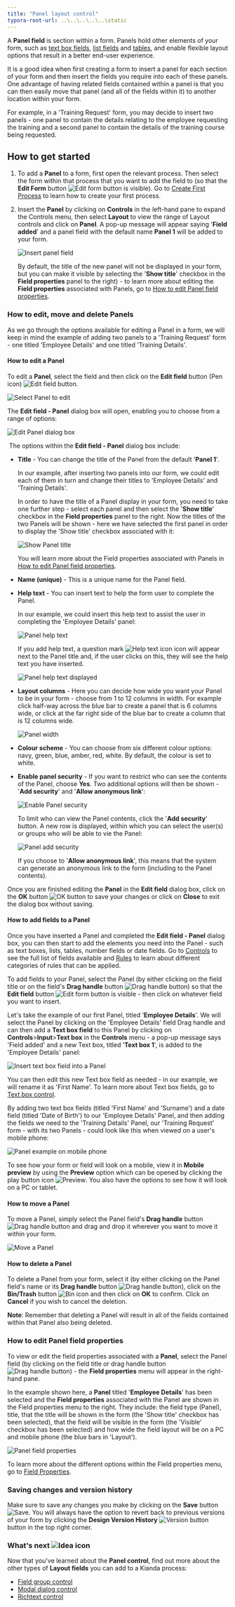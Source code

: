 ```yaml
---
title: "Panel layout control"
typora-root-url: ..\..\..\..\..\static
---
```


A **Panel field** is section within a form. Panels hold other elements of your form, such as [text box fields](/docs/platform/controls/input/textbox/), [list fields](/docs/platform/controls/input/list/) and [tables](/docs/platform/controls/input/table/), and enable flexible layout options that result in a better end-user experience. 

It is a good idea when first creating a form to insert a panel for each section of your form and then insert the fields you require into each of these panels. One advantage of having related fields contained within a panel is that you can then easily move that panel (and all of the fields within it) to another location within your form. 

For example, in a 'Training Request' form, you may decide to insert two panels - one panel to contain the details relating to the employee requesting the training and a second panel to contain the details of the training course being requested. 

 

## How to get started

1. To add a **Panel** to a form, first open the relevant process. Then select the form within that process that you want to add the field to (so that the **Edit Form** button ![Edit form button](/images/penicon.png) is visible). Go to [Create First Process](/docs/getting-started/create-first-process/) to learn how to create your first process.

2. Insert the **Panel** by clicking on **Controls** in the left-hand pane to expand the Controls menu, then select **Layout** to view the range of Layout controls and click on **Panel**. A pop-up message will appear saying '**Field added**' and a panel field with the default name **Panel 1** will be added to your form.

   ![Insert panel field](/images/panel-insert-blank-form.jpg)

   

   By default, the title of the new panel will not be displayed in your form, but you can make it visible by selecting the '**Show title**' checkbox in the **Field properties** panel to the right) - to learn more about editing the **Field properties** associated with Panels, go to [How to edit Panel field properties](/docs/platform/controls/layout/panel#how-to-edit-panel-field-properties).

   

### How to edit, move and delete Panels

As we go through the options available for editing a Panel in a form, we will keep in mind the example of adding two panels to a 'Training Request' form - one titled 'Employee Details' and one titled 'Training Details'. 

#### How to edit a Panel

To edit a **Panel**, select the field  and then click on the **Edit field** button (Pen icon) ![Edit field button](/images/penicon.png). 

![Select Panel to edit](/images/panel-edit.jpg)

The **Edit field - Panel** dialog box will open, enabling you to choose from a range of options:

![Edit Panel dialog box](/images/panel-edit-dialog.jpg)

​		The options within the **Edit field - Panel** dialog box include:

- **Title** - You can change the title of the Panel from the default '**Panel 1**'. 

  In our example, after inserting two panels into our form, we could edit each of them in turn and change their titles to 'Employee Details' and 'Training Details'. 

  In order to have the title of a Panel display in your form, you need to take one further step - select each panel and then select the '**Show title**' checkbox in the **Field properties** panel to the right. Now the titles of the two Panels will be shown - here we have selected the first panel in order to display the 'Show title' checkbox associated with it:

  ![Show Panel title](/images/panel-show-title.jpg)

  You will learn more about the Field properties associated with Panels in [How to edit Panel field properties](/docs/platform/controls/layout/panel#how-to-edit-panel-field-properties).

- **Name (unique)** - This is a unique name for the Panel field.

- **Help text** - You can insert text to help the form user to complete the Panel. 

  In our example, we could insert this help text to assist the user in completing the 'Employee Details' panel:

	![Panel help text](/images/panel-help-text.jpg)

  If you add help text, a question mark ![Help text icon](/images/help-icon.jpg) icon will appear next to the Panel title and, if the user clicks on this, they will see the help text you have inserted.
  
  ![Panel help text displayed](/images/panel-help-text-shown.jpg)

- **Layout columns** - Here you can decide how wide you want your Panel to be in your form -  choose from 1 to 12 columns in width. For example click half-way across the blue bar to create a panel that is 6 columns wide, or click at the far right side of the blue bar to create a column that is 12 columns wide.

	![Panel width](/images/layoutcolumns.png)

- **Colour scheme** - You can choose from six different colour options: navy, green, blue, amber, red, white. By default, the colour is set to white.

- **Enable panel security** - If you want to restrict who can see the contents of the Panel, choose **Yes**. Two additional options will then be shown - '**Add security**' and '**Allow anonymous link**':

	![Enable Panel security](/images/panel-enable-security.jpg)

	To limit who can view the Panel contents, click the '**Add security**' button. A new row is displayed, within which you can select the user(s) or groups who will be able to vie the Panel:

	![Panel add security](/images/panel-add-security.jpg)

	If you choose to '**Allow anonymous link**', this means that the system can generate an anonymous link to the form (including to the Panel contents).

Once you are finished editing the **Panel** in the **Edit field** dialog box, click on the **OK** button ![OK button](/images/ok.png) to save your changes or click on **Close** to exit the dialog box without saving.

#### How to add fields to a Panel

Once you have inserted a Panel and completed the **Edit field - Panel** dialog box, you can then start to add the elements you need into the Panel - such as text boxes, lists, tables, number fields or date fields. Go to [Controls](/docs/platform/controls/) to see the full list of fields available and [Rules](/docs/platform/rules/) to learn about different categories of rules that can be applied.

To add fields to your Panel, select the Panel (by either clicking on the field title or on the field's **Drag handle** button ![Drag handle button](/images/draghandlewhite-frame.png)) so that the **Edit field** button ![Edit form button](/images/penicon.png) is visible - then click on whatever field you want to insert. 

Let's take the example of our first Panel, titled '**Employee Details**'. We will select the Panel by clicking on the 'Employee Details' field Drag handle and can then add a **Text box field** to this Panel by clicking on **Controls**>**Input**>**Text box** in the **Controls** menu - a pop-up message says 'Field added' and a new Text box, titled '**Text box 1**', is added to the 'Employee Details' panel:

![Insert text box field into a Panel](/images/panel-insert-fields.jpg)

You can then edit this new Text box field as needed - in our example, we will rename it as 'First Name'. To learn more about Text box fields, go to [Text box control](/docs/platform/controls/input/textbox/).

By adding two text box fields (titled 'First Name' and 'Surname') and a date field (titled 'Date of Birth') to our 'Employee Details' Panel, and then adding the fields we need to the 'Training Details' Panel, our 'Training Request' form - with its two Panels - could look like this when viewed on a user's mobile phone:

![Panel example on mobile phone](/images/panel-example-mobile.jpg)

To see how your form or field will look on a mobile, view it in **Mobile preview** by using the **Preview** option which can be opened by clicking the play button icon ![Preview](/images/preview.png). You also have the options to see how it will look on a PC or tablet.

#### How to move a Panel ####

To move a Panel, simply select the Panel field's **Drag handle** button ![Drag handle button](/images/draghandlewhite-frame.png) and drag and drop it wherever you want to move it within your form.

![Move a Panel](/images/panel-move.jpg)

#### How to delete a Panel ####

To delete a Panel from your form, select it (by either clicking on the Panel field's name or its **Drag handle** button ![Drag handle button](/images/draghandlewhite-frame.png)), click on the **Bin/Trash** button ![Bin icon](/images/binicon.png) and then click on **OK** to confirm. Click on **Cancel** if you wish to cancel the deletion.

**Note**: Remember that deleting a Panel will result in all of the fields contained within that Panel also being deleted.



### How to edit Panel field properties ###

To view or edit the field properties associated with a **Panel**, select the Panel field (by clicking on the field title or drag handle button ![Drag handle button](/images/draghandlewhite-frame.png)) - the **Field properties** menu will appear in the right-hand pane.

In the example shown here, a **Panel** titled '**Employee Details**' has been selected and the **Field properties** associated with the Panel are shown in the Field properties menu to the right. They include: the field type (Panel), title, that the title will be shown in the form (the 'Show title' checkbox has been selected), that the field will be visible in the form (the 'Visible' checkbox has been selected) and how wide the field layout will be on a PC and mobile phone (the blue bars in 'Layout').

![Panel field properties](/images/panel-field-properties2.jpg)

To learn more about the different options within the Field properties menu, go to [Field Properties](/docs/platform/controls/properties#field-properties).



### Saving changes and version history ###

Make sure to save any changes you make by clicking on the **Save** button ![Save](/images/saveprocess.png). You will always have the option to revert back to previous versions of your form by clicking the **Design Version History** ![Version button](/images/version8.png) button in the top right corner.



### What's next  ![Idea icon](/images/18.png) ###

Now that you've learned about the **Panel control**, find out more about the other types of **Layout fields** you can add to a Kianda process:

- [Field group control](/docs/platform/controls/layout/field-group/)
- [Modal dialog control](/docs/platform/controls/layout/dialog/)
- [Richtext control](/docs/platform/controls/layout/richtext/)